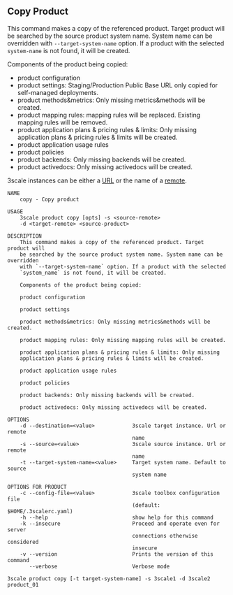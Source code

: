 ## Copy Product

This command makes a copy of the referenced product.
Target product will be searched by the source product system name.
System name can be overridden with `--target-system-name` option.
If a product with the selected `system-name` is not found, it will be created.

Components of the product being copied:
* product configuration
* product settings: Staging/Production Public Base URL only copied for self-managed deployments.
* product methods&metrics: Only missing metrics&methods will be created.
* product mapping rules: mapping rules will be replaced. Existing mapping rules will be removed.
* product application plans & pricing rules & limits: Only missing application plans & pricing rules & limits will be created.
* product application usage rules
* product policies
* product backends: Only missing backends will be created.
* product activedocs: Only missing activedocs will be created.

3scale instances can be either a [URL](docs/remotes.md#remote-urls) or the name of a [remote](docs/remotes.md).

```shell
NAME
    copy - Copy product

USAGE
    3scale product copy [opts] -s <source-remote>
    -d <target-remote> <source-product>

DESCRIPTION
    This command makes a copy of the referenced product. Target product will
    be searched by the source product system name. System name can be overridden
    with `--target-system-name` option. If a product with the selected
    `system_name` is not found, it will be created.

    Components of the product being copied:

    product configuration

    product settings

    product methods&metrics: Only missing metrics&methods will be created.

    product mapping rules: Only missing mapping rules will be created.

    product application plans & pricing rules & limits: Only missing
    application plans & pricing rules & limits will be created.

    product application usage rules

    product policies

    product backends: Only missing backends will be created.

    product activedocs: Only missing activedocs will be created.

OPTIONS
    -d --destination=<value>            3scale target instance. Url or remote
                                        name
    -s --source=<value>                 3scale source instance. Url or remote
                                        name
    -t --target-system-name=<value>     Target system name. Default to source
                                        system name

OPTIONS FOR PRODUCT
    -c --config-file=<value>            3scale toolbox configuration file
                                        (default: $HOME/.3scalerc.yaml)
    -h --help                           show help for this command
    -k --insecure                       Proceed and operate even for server
                                        connections otherwise considered
                                        insecure
    -v --version                        Prints the version of this command
       --verbose                        Verbose mode

```

```shell
3scale product copy [-t target-system-name] -s 3scale1 -d 3scale2 product_01
```
